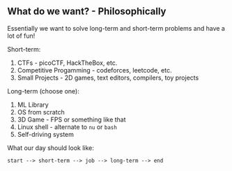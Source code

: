 ## What do we want? - Philosophically

Essentially we want to solve long-term and short-term problems and have a lot of fun!

Short-term:
1. CTFs - picoCTF, HackTheBox, etc.
2. Competitive Progamming - codeforces, leetcode, etc.
3. Small Projects - 2D games, text editors, compilers, toy projects

Long-term (choose one):
1. ML Library
2. OS from scratch
3. 3D Game - FPS or something like that
4. Linux shell - alternate to `nu` or `bash`
5. Self-driving system 

What our day should look like:
```
start --> short-term --> job --> long-term --> end
```

